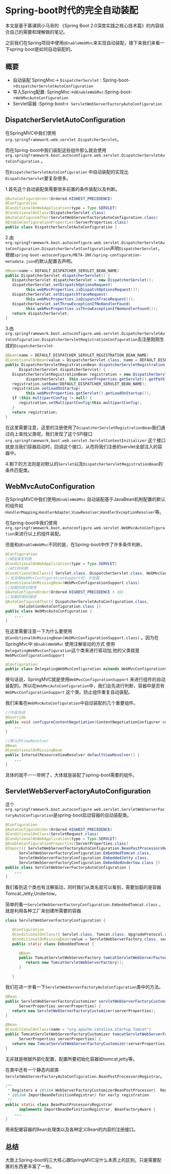 # Spring-boot时代的完全自动装配

本文是基于慕课网小马哥的 《Spring Boot 2.0深度实践之核心技术篇》的内容结合自己的需要和理解做的笔记。

之前我们在Spring项目中使用`@EnableWebMvc`来实现自动装配，接下来我们来看一下spring-boot是如何自动装配的。

## 概要

- 自动装配 SpringMvc-> ` DispatcherServlet ` :  Spring-boot->`DispatcherServletAutoConfiguration`
- 导入Spring配置: SpringMvc->`@EnableWebMvc`:Spring-boot->`WebMvcAutoConfiguration`
- Servlet容器 :Spring-boot->` ServletWebServerFactoryAutoConfiguration`

## DispatcherServletAutoConfiguration

在SpringMVC中我们使用`org.springframework.web.servlet.DispatcherServlet`。

而在Spring-boot中我们装配这些组件那么就会使用`org.springframework.boot.autoconfigure.web.servlet.DispatcherServletAutoConfiguration` 。

在`DispatcherServletAutoConfiguration` 中自动装配的实现比`DispatcherServlet`要复杂很多。

1.首先这个自动装配类需要很多前置的条件装配以及判断。

```java
@AutoConfigureOrder(Ordered.HIGHEST_PRECEDENCE)
@Configuration
@ConditionalOnWebApplication(type = Type.SERVLET)
@ConditionalOnClass(DispatcherServlet.class)
@AutoConfigureAfter(ServletWebServerFactoryAutoConfiguration.class)
@EnableConfigurationProperties(ServerProperties.class)
public class DispatcherServletAutoConfiguration {
```

2.由`org.springframework.boot.autoconfigure.web.servlet.DispatcherServletAutoConfiguration.DispatcherServletConfiguration`声明`DispatcherServlet`，根据`spring-boot-autoconfigure/META-INF/spring-configuration-metadata.json`的默认配置去声明。

```java
@Bean(name = DEFAULT_DISPATCHER_SERVLET_BEAN_NAME)
public DispatcherServlet dispatcherServlet() {
   DispatcherServlet dispatcherServlet = new DispatcherServlet();
   dispatcherServlet.setDispatchOptionsRequest(
         this.webMvcProperties.isDispatchOptionsRequest());
   dispatcherServlet.setDispatchTraceRequest(
         this.webMvcProperties.isDispatchTraceRequest());
   dispatcherServlet.setThrowExceptionIfNoHandlerFound(
         this.webMvcProperties.isThrowExceptionIfNoHandlerFound());
   return dispatcherServlet;
}
```

3.由`org.springframework.boot.autoconfigure.web.servlet.DispatcherServletAutoConfiguration.DispatcherServletRegistrationConfiguration`去注册刚刚生成的`DispatcherServlet`

```java
@Bean(name = DEFAULT_DISPATCHER_SERVLET_REGISTRATION_BEAN_NAME)
@ConditionalOnBean(value = DispatcherServlet.class, name = DEFAULT_DISPATCHER_SERVLET_BEAN_NAME)
public DispatcherServletRegistrationBean dispatcherServletRegistration(
      DispatcherServlet dispatcherServlet) {
   DispatcherServletRegistrationBean registration = new DispatcherServletRegistrationBean(
         dispatcherServlet, this.serverProperties.getServlet().getPath());
   registration.setName(DEFAULT_DISPATCHER_SERVLET_BEAN_NAME);
   registration.setLoadOnStartup(
         this.webMvcProperties.getServlet().getLoadOnStartup());
   if (this.multipartConfig != null) {
      registration.setMultipartConfig(this.multipartConfig);
   }
   return registration;
}
```



在这里需要注意，这里的注册使用了`DispatcherServletRegistrationBean`我们通过向上查找父类呢，我们发现了这个SPI接口`org.springframework.boot.web.servlet.ServletContextInitializer` 这个接口就是当我们容器启动时，回调这个接口，从而将我们注册的servlet全部注入的容器中。

4.剩下的方法则是对默认的`Servlet`以及`DispatcherServletRegistrationBean`的条件匹配类。

## WebMvcAutoConfiguration

在SpringMVC中我们使用`@EnableWebMvc` 自动装配基于JavaBean机制配置的默认的组件如`HandlerMapping`,`HandlerAdapter`,`ViewResolver`,`HandlerExceptionResolver`等。

在Spring-boot中我们使用`org.springframework.boot.autoconfigure.web.servlet.WebMvcAutoConfiguration`来进行以上的组件装配。

但是和`@EnableWebMvc`不同的是，在Spring-boot中作了许多条件判断。

```java
@Configuration
//WEB类型判断
@ConditionalOnWebApplication(type = Type.SERVLET)
//API的判断
@ConditionalOnClass({ Servlet.class, DispatcherServlet.class, WebMvcConfigurer.class })
//当没有WebMvcConfigurationSupport时，才加载
@ConditionalOnMissingBean(WebMvcConfigurationSupport.class)
//加载的绝对顺序
@AutoConfigureOrder(Ordered.HIGHEST_PRECEDENCE + 10)
//加载的相对顺序
@AutoConfigureAfter({ DispatcherServletAutoConfiguration.class,
      ValidationAutoConfiguration.class })
public class WebMvcAutoConfiguration {
    ....
}
```

在这里需要注意一下为什么要使用`@ConditionalOnMissingBean(WebMvcConfigurationSupport.class)` 。因为在SpringMvc中 `@EnableWebMvc` 使用注解驱动的方式 使用`DelegatingWebMvcConfiguration`这个类来进行驱动加,他的父类就是 `WebMvcConfigurationSupport` 

```java
@Configuration
public class DelegatingWebMvcConfiguration extends WebMvcConfigurationSupport
```

换句话说，SpringMVC就是使用`WebMvcConfigurationSupport` 来进行组件的自动装配的。所以在`WebMvcAutoConfiguration`中，我们会先进行判断，容器中是否有 `WebMvcConfigurationSupport`  这个类。防止组件重复自动装配。 

我们来看在`WebMvcAutoConfiguration`中自动装配的几个重要组件。

```java
//内容协调
@Override
public void configureContentNegotiation(ContentNegotiationConfigurer configurer) {
    ...
}

//默认的ViewResolver
@Bean
@ConditionalOnMissingBean
public InternalResourceViewResolver defaultViewResolver() {
    ...
}
```

具体的就不一一举例了，大体就是装配了spring-boot需要的组件。

## ServletWebServerFactoryAutoConfiguration

这个`org.springframework.boot.autoconfigure.web.servlet.ServletWebServerFactoryAutoConfiguration`是spring-boot启动容器的自动装配类。

```java
@Configuration
@AutoConfigureOrder(Ordered.HIGHEST_PRECEDENCE)
@ConditionalOnClass(ServletRequest.class)
@ConditionalOnWebApplication(type = Type.SERVLET)
@EnableConfigurationProperties(ServerProperties.class)
@Import({ ServletWebServerFactoryAutoConfiguration.BeanPostProcessorsRegistrar.class,
      ServletWebServerFactoryConfiguration.EmbeddedTomcat.class,
      ServletWebServerFactoryConfiguration.EmbeddedJetty.class,
      ServletWebServerFactoryConfiguration.EmbeddedUndertow.class })
public class ServletWebServerFactoryAutoConfiguration {
    ...
}
```

我们看到这个类也有注解驱动，同时我们从类名就可以看到，需要加载的是容器Tomcat,Jetty,Undertow。

简单的看一`ServletWebServerFactoryConfiguration.EmbeddedTomcat.class` ，就是利用各种工厂来创建所需要的容器



```java
class ServletWebServerFactoryConfiguration {

   @Configuration
   @ConditionalOnClass({ Servlet.class, Tomcat.class, UpgradeProtocol.class })
   @ConditionalOnMissingBean(value = ServletWebServerFactory.class, search = SearchStrategy.CURRENT)
   public static class EmbeddedTomcat {

      @Bean
      public TomcatServletWebServerFactory tomcatServletWebServerFactory() {
         return new TomcatServletWebServerFactory();
      }

   }
```

我们在进一步看一下`ServletWebServerFactoryAutoConfiguration`类中的方法。

```java
@Bean
public ServletWebServerFactoryCustomizer servletWebServerFactoryCustomizer(
      ServerProperties serverProperties) {
   return new ServletWebServerFactoryCustomizer(serverProperties);
}

@Bean
@ConditionalOnClass(name = "org.apache.catalina.startup.Tomcat")
public TomcatServletWebServerFactoryCustomizer tomcatServletWebServerFactoryCustomizer(
      ServerProperties serverProperties) {
   return new TomcatServletWebServerFactoryCustomizer(serverProperties);
}
```

无非就是根据外部化配置，配置所要初始化容器如tomcat,jetty等。

在类中还有一个静态内部类`ServletWebServerFactoryAutoConfiguration.BeanPostProcessorsRegistrar`。

```java
/**
 * Registers a {@link WebServerFactoryCustomizerBeanPostProcessor}. Registered via
 * {@link ImportBeanDefinitionRegistrar} for early registration.
 */
public static class BeanPostProcessorsRegistrar
      implements ImportBeanDefinitionRegistrar, BeanFactoryAware {
    ...
}
```

用来配置容器的Bean处理类以及各种定义Bean的内容的注册接口。



## 总结

大致上Spring-boot的三大核心跟SpringMVC没什么本质上的区别。只是需要配置的东西更丰富了一些。